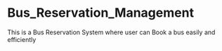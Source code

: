 # Bus_Reservation_Management

This is a Bus Reservation System where user can Book a bus easily and efficiently
